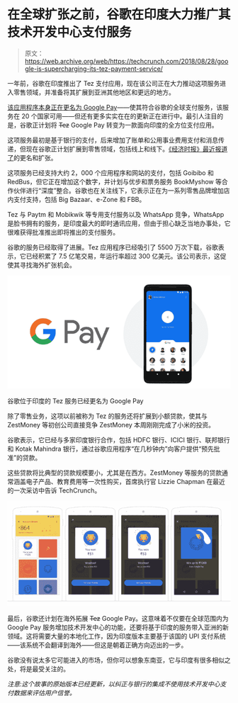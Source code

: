 # 在全球扩张之前，谷歌在印度大力推广其技术开发中心支付服务

> 原文：<https://web.archive.org/web/https://techcrunch.com/2018/08/28/google-is-supercharging-its-tez-payment-service/>

一年前，谷歌在印度推出了 Tez 支付应用，现在该公司正在大力推动这项服务进入零售领域，并准备将其扩展到亚洲其他地区和更远的地方。

[该应用程序本身正在更名为 Google Pay](https://web.archive.org/web/20230323192007/https://india.googleblog.com/2018/08/google-pay-next-step-in-tez-journey.html)——使其符合谷歌的全球支付服务，该服务在 20 个国家可用——但还有更多实实在在的更新正在进行中。最引人注目的是，谷歌正计划将 ~~Tez~~ Google Pay 转变为一款面向印度的全方位支付应用。

这项服务最初是基于银行的支付，后来增加了账单和公用事业费用支付和消息传递，但现在谷歌正计划扩展到零售领域，包括线上和线下。[《经济时报》最近报道了](https://web.archive.org/web/20230323192007/https://tech.economictimes.indiatimes.com/news/mobile/google-may-rename-tez-as-pay-bring-upi-payments-to-play-store/65507481)的更名和扩张。

这项服务已经支持大约 2，000 个应用程序和网站的支付，包括 Goibibo 和 RedBus，但它正在增加这个数字，并计划与优步和票务服务 BookMyshow 等合作伙伴进行“深度”整合。谷歌也在关注线下，它表示正在为一系列零售品牌增加店内支付支持，包括 Big Bazaar、e-Zone 和 FBB。

Tez 与 Paytm 和 Mobikwik 等专用支付服务以及 WhatsApp 竞争，WhatsApp 是脸书拥有的服务，是印度最大的即时通讯应用，但由于担心缺乏当地办事处，它很难获得批准推出即将推出的支付服务。

谷歌的服务已经取得了进展。Tez 应用程序已经吸引了 5500 万次下载，谷歌表示，它已经积累了 7.5 亿笔交易，年运行率超过 300 亿美元。该公司表示，这促使其寻找海外扩张机会。

![](img/15566f7cad40d641ba5ecd16f70c8298.png)

谷歌位于印度的 Tez 服务已经更名为 Google Pay

除了零售业务，这项以前被称为 Tez 的服务还将扩展到小额贷款，使其与 ZestMoney 等初创公司直接竞争 ZestMoney 本周刚刚完成了小米的投资。

谷歌表示，它已经与多家印度银行合作，包括 HDFC 银行、ICICI 银行、联邦银行和 Kotak Mahindra 银行，通过谷歌应用程序“在几秒钟内”向客户提供“预先批准”的贷款。

这些贷款将比典型的贷款规模要小，尤其是在西方。ZestMoney 等服务的贷款通常涵盖电子产品、教育费用等一次性购买，首席执行官 Lizzie Chapman 在最近的一次采访中告诉 TechCrunch。

![](img/dfefafe0070936cb2f097c260d0d5e05.png)

最后，谷歌还计划在海外拓展 ~~Tez~~ Google Pay。这意味着不仅要在全球范围内为 Google Pay 服务增加技术开发中心的功能，还要将基于印度的服务带入亚洲的新领域。这将需要大量的本地化工作，因为印度版本主要基于该国的 UPI 支付系统——该系统不会翻译到海外——但这是朝着正确方向迈出的一步。

谷歌没有说太多它可能进入的市场，但你可以想象东南亚，它与印度有很多相似之处，将是最受关注的。

*注意:这个故事的原始版本已经更新，以纠正与银行的集成不使用技术开发中心支付数据来评估用户信誉。*